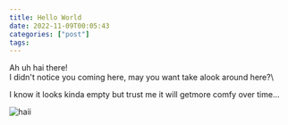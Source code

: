 ```yaml
---
title: Hello World
date: 2022-11-09T00:05:43 
categories: ["post"] 
tags:
---
```


Ah uh hai there!\
I didn't notice you coming here, may you want take alook around here?\

I know it looks kinda empty but trust me it will getmore comfy over time...

![haii](/images/hand-wave-anime.gif)

